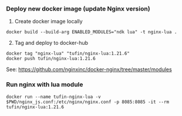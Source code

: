 ### Deploy new docker image (update Nginx version)
1. Create docker image locally
```
docker build --build-arg ENABLED_MODULES="ndk lua" -t nginx-lua .
```
2. Tag and deploy to docker-hub
```
docker tag "nginx-lua" "tufin/nginx-lua:1.21.6"
docker push tufin/nginx-lua:1.21.6
```

See: https://github.com/nginxinc/docker-nginx/tree/master/modules

### Run nginx with lua module
```
docker run --name tufin-nginx-lua -v $PWD/nginx_js.conf:/etc/nginx/nginx.conf -p 8085:8085 -it --rm tufin/nginx-lua:1.21.6
```